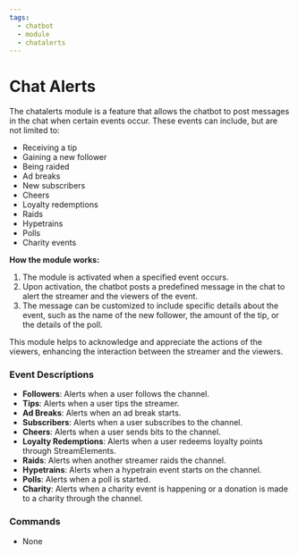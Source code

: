 ```yaml
---
tags:
  - chatbot
  - module
  - chatalerts
---
```


# Chat Alerts

The chatalerts module is a feature that allows the chatbot to post messages in the chat when certain events occur. These events can include, but are not limited to:

- Receiving a tip
- Gaining a new follower
- Being raided
- Ad breaks
- New subscribers
- Cheers
- Loyalty redemptions
- Raids
- Hypetrains
- Polls
- Charity events

**How the module works:**

1. The module is activated when a specified event occurs.
2. Upon activation, the chatbot posts a predefined message in the chat to alert the streamer and the viewers of the event.
3. The message can be customized to include specific details about the event, such as the name of the new follower, the amount of the tip, or the details of the poll.

This module helps to acknowledge and appreciate the actions of the viewers, enhancing the interaction between the streamer and the viewers.

### Event Descriptions

- **Followers**: Alerts when a user follows the channel.
- **Tips**: Alerts when a user tips the streamer.
- **Ad Breaks**: Alerts when an ad break starts.
- **Subscribers**: Alerts when a user subscribes to the channel.
- **Cheers**: Alerts when a user sends bits to the channel.
- **Loyalty Redemptions**: Alerts when a user redeems loyalty points through StreamElements.
- **Raids**: Alerts when another streamer raids the channel.
- **Hypetrains**: Alerts when a hypetrain event starts on the channel.
- **Polls**: Alerts when a poll is started.
- **Charity**: Alerts when a charity event is happening or a donation is made to a charity through the channel.

### Commands

- None

